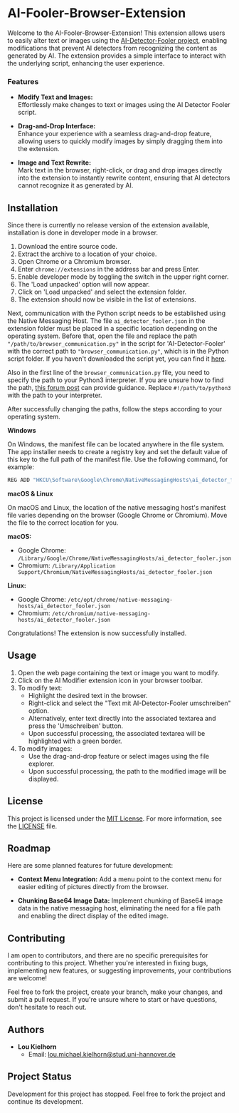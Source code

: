 # AI-Fooler-Browser-Extension

Welcome to the AI-Fooler-Browser-Extension! 
This extension allows users to easily alter text or images using the [AI-Detector-Fooler project](https://github.com/plex4451/AI-Detector-Fooler),
enabling modifications that prevent AI detectors from recognizing the content as generated by AI.
The extension provides a simple interface to interact with the underlying script, enhancing the user experience.

### Features

- **Modify Text and Images:**<br>
  Effortlessly make changes to text or images using the AI Detector Fooler script.

- **Drag-and-Drop Interface:**<br>
  Enhance your experience with a seamless drag-and-drop feature, allowing users to quickly modify images by simply dragging them into the extension.

- **Image and Text Rewrite:**<br>
  Mark text in the browser, right-click, or drag and drop images directly into the extension to instantly rewrite content, ensuring that AI detectors cannot recognize it as generated by AI.


## Installation
Since there is currently no release version of the extension available, installation is done in developer mode in a browser.

1. Download the entire source code.
2. Extract the archive to a location of your choice.
3. Open Chrome or a Chromium browser.
4. Enter `chrome://extensions` in the address bar and press Enter.
5. Enable developer mode by toggling the switch in the upper right corner.
6. The 'Load unpacked' option will now appear.
7. Click on 'Load unpacked' and select the extension folder.
8. The extension should now be visible in the list of extensions.


Next, communication with the Python script needs to be established using the Native Messaging Host.
The file `ai_detector_fooler.json` in the extension folder must be placed in a specific location depending on the operating system.
Before that, open the file and replace the path `"/path/to/browser_communication.py"` in the script for 'AI-Detector-Fooler'
with the correct path to `"browser_communication.py"`, which is in the Python script folder. If you haven't downloaded the script yet,
you can find it [here](https://gitlab.uni-hannover.de/informaticup-2024/gruppe-7/ai-dector-fooler).

Also in the first line of the `browser_communication.py` file, you need to specify the path to your Python3 interpreter. If you are unsure how to find the path, [this forum post](https://stackoverflow.com/questions/2589711/find-full-path-of-the-python-interpreter) can provide guidance.
Replace `#!/path/to/python3` with the path to your interpreter.

After successfully changing the paths, follow the steps according to your operating system.

**Windows**

On Windows, the manifest file can be located anywhere in the file system. The app installer needs to create a registry key and set the default value of this key to the full path of the manifest file. Use the following command, for example:
```bash
REG ADD "HKCU\Software\Google\Chrome\NativeMessagingHosts\ai_detector_fooler" /ve /t REG_SZ /d "C:\path\to\ai_detector_fooler.json" /f
```
**macOS & Linux**

On macOS and Linux, the location of the native messaging host's manifest file varies depending on the browser (Google Chrome or Chromium). Move the file to the correct location for you.

**macOS:**
- Google Chrome: `/Library/Google/Chrome/NativeMessagingHosts/ai_detector_fooler.json`
- Chromium: `/Library/Application Support/Chromium/NativeMessagingHosts/ai_detector_fooler.json`

**Linux:**
- Google Chrome: `/etc/opt/chrome/native-messaging-hosts/ai_detector_fooler.json`
- Chromium: `/etc/chromium/native-messaging-hosts/ai_detector_fooler.json`

Congratulations! The extension is now successfully installed.

## Usage

1. Open the web page containing the text or image you want to modify.
2. Click on the AI Modifier extension icon in your browser toolbar.
3. To modify text:
    - Highlight the desired text in the browser.
    - Right-click and select the "Text mit AI-Detector-Fooler umschreiben" option.
    - Alternatively, enter text directly into the associated textarea and press the 'Umschreiben' button.
    - Upon successful processing, the associated textarea will be highlighted with a green border.
4. To modify images:
    - Use the drag-and-drop feature or select images using the file explorer.
    - Upon successful processing, the path to the modified image will be displayed.

## License

This project is licensed under the [MIT License](LICENSE). 
For more information, see the [LICENSE](LICENSE) file.

## Roadmap

Here are some planned features for future development:

- **Context Menu Integration:**
  Add a menu point to the context menu for easier editing of pictures directly from the browser.

- **Chunking Base64 Image Data:**
  Implement chunking of Base64 image data in the native messaging host, eliminating the need for a file path and enabling the direct display of the edited image.

  
## Contributing

I am open to contributors, and there are no specific prerequisites for contributing to this project. Whether you're interested in fixing bugs, implementing new features, or suggesting improvements, your contributions are welcome!

Feel free to fork the project, create your branch, make your changes, and submit a pull request. If you're unsure where to start or have questions, don't hesitate to reach out.

## Authors

- **Lou Kielhorn**
    - Email: [lou.michael.kielhorn@stud.uni-hannover.de](mailto:lou.michael.kielhorn@stud.uni-hannover.de)

## Project Status

Development for this project has stopped. Feel free to fork the project and continue its development.
